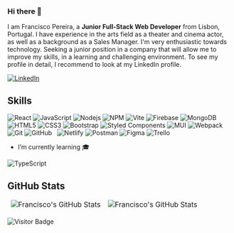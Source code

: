 ### Hi there 👋

I am Francisco Pereira, a **Junior Full-Stack Web Developer** from Lisbon, Portugal. I have experience in the arts field as a theater and cinema actor, as well as a background as a Sales Manager. I'm very enthusiastic towards technology. Seeking a junior position in a company that will allow me to improve my skills, in a learning and challenging environment. To see my profile in detail, I recommend to look at my LinkedIn profile.

[![LinkedIn](https://img.shields.io/badge/linkedin-%230077B5.svg?style=for-the-badge&logo=linkedin&logoColor=white)](https://www.linkedin.com/in/franciscomanuelpereira/)

## Skills

![React](https://img.shields.io/badge/-React-black?style=flat-square&logo=react)
![JavaScript](https://img.shields.io/badge/-JavaScript-black?style=flat-square&logo=javascript)
![Nodejs](https://img.shields.io/badge/-Nodejs-black?style=flat-square&logo=Node.js)
![NPM](https://img.shields.io/badge/NPM-%23CB3837.svg?style=for-the-badge&logo=npm&logoColor=white)
![Vite](https://img.shields.io/badge/vite-%23646CFF.svg?style=for-the-badge&logo=vite&logoColor=white) 
![Firebase](https://img.shields.io/badge/firebase-%23039BE5.svg?style=for-the-badge&logo=firebase)
![MongoDB](https://img.shields.io/badge/-MongoDB-black?style=flat-square&logo=mongodb)
![HTML5](https://img.shields.io/badge/-HTML5-E34F26?style=flat-square&logo=html5&logoColor=white)
![CSS3](https://img.shields.io/badge/-CSS3-1572B6?style=flat-square&logo=css3)
![Bootstrap](https://img.shields.io/badge/-Bootstrap-563D7C?style=flat-square&logo=bootstrap)
![Styled Components](https://img.shields.io/badge/styled--components-DB7093?style=for-the-badge&logo=styled-components&logoColor=white) 
![MUI](https://img.shields.io/badge/-MUI-blue?style=flat-square&logo=MUI)
![Webpack](https://img.shields.io/badge/webpack-%238DD6F9.svg?style=for-the-badge&logo=webpack&logoColor=black) 
![Git](https://img.shields.io/badge/-Git-black?style=flat-square&logo=git)
![GitHub](https://img.shields.io/badge/-GitHub-181717?style=flat-square&logo=github)
![<Cloudinary>](https://img.shields.io/badge/-Cloudinary-2287c9?style=flat-square&logo=cloudinary&logoColor=white)
![<Cyclic>](https://img.shields.io/badge/-Cyclic-2287c9?style=flat-square&logo=cyclic&logoColor=white)
![Netlify](https://img.shields.io/badge/netlify-%23000000.svg?style=for-the-badge&logo=netlify&logoColor=#00C7B7)
![Postman](https://img.shields.io/badge/Postman-FF6C37?style=for-the-badge&logo=postman&logoColor=white)
![Figma](https://img.shields.io/badge/figma-%23F24E1E.svg?style=for-the-badge&logo=figma&logoColor=white)
![Trello](https://img.shields.io/badge/Trello-%23026AA7.svg?style=for-the-badge&logo=Trello&logoColor=white)
  
  
- I’m currently learning 🎓
  
![TypeScript](https://img.shields.io/badge/typescript-%23007ACC.svg?style=for-the-badge&logo=typescript&logoColor=white)

## GitHub Stats

<table align="center" border="0" cellpadding="0" cellspacing="0">
      <thead>
        <tr>
          <td>
            <img
              src="https://github-readme-stats.vercel.app/api?username=FranciscoManuelPereira_icons=true&locale=en&theme=tokyonight"
              alt="Francisco's GitHub Stats"
            />
          </td>
          <td>
            <img
              src="https://streak-stats.demolab.com/?user=FranciscoManuelPereira&theme=tokyonight"
              alt="Francisco's GitHub Stats"
            />
          </td>
        </tr>
      </thead>
    </table>

![Visitor Badge](https://visitor-badge.laobi.icu/badge?page_id=FranciscoManuelPereira)
